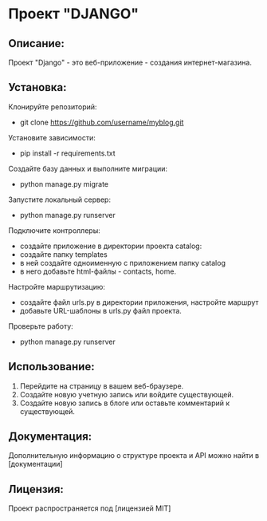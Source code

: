 # Проект "DJANGO"

## Описание:

Проект "Django" - это веб-приложение - создания интернет-магазина.

## Установка:
Клонируйте репозиторий:
- git clone https://github.com/username/myblog.git

Установите зависимости:
- pip install -r requirements.txt

Создайте базу данных и выполните миграции:
- python manage.py migrate

Запустите локальный сервер:
- python manage.py runserver

Подключите контроллеры:
- создайте приложение в директории проекта catalog:
- создайте папку templates
- в ней создайте одноименную с приложением папку catalog
- в него добавьте html-файлы - contacts, home.

Настройте маршрутизацию:
- создайте файл urls.py в директории приложения, настройте маршрут
- добавьте URL-шаблоны в urls.py файл проекта.

Проверьте работу:
 - python manage.py runserver

## Использование:

1. Перейдите на страницу в вашем веб-браузере.
2. Создайте новую учетную запись или войдите существующей.
3. Создайте новую запись в блоге или оставьте комментарий к существующей.

## Документация:

Дополнительную информацию о структуре проекта и API можно найти в [документации]

## Лицензия:

Проект распространяется под [лицензией MIT]